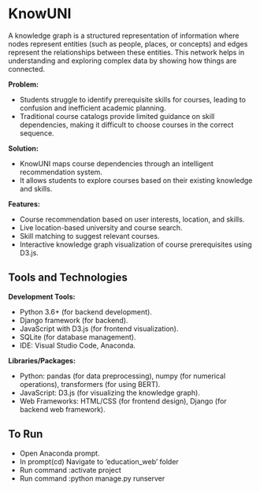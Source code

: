 # KnowUNI
A knowledge graph is a structured representation of information where nodes represent entities (such as people, places, or concepts) and edges represent the relationships between these entities. This network helps in understanding and exploring complex data by showing how things are connected.

**Problem:**<br>
* Students struggle to identify prerequisite skills for courses, leading to confusion and inefficient academic planning.
* Traditional course catalogs provide limited guidance on skill dependencies, making it difficult to choose courses in the correct sequence.
  
**Solution:**<br>
* KnowUNI maps course dependencies through an intelligent recommendation system.
* It allows students to explore courses based on their existing knowledge and skills.

**Features:**<br>
* Course recommendation based on user interests, location, and skills.
* Live location-based university and course search.
* Skill matching to suggest relevant courses.
* Interactive knowledge graph visualization of course prerequisites using D3.js.
  
## Tools and Technologies

**Development Tools:**<br>
* Python 3.6+ (for backend development).
* Django framework (for backend).
* JavaScript with D3.js (for frontend visualization).
* SQLite (for database management).
* IDE: Visual Studio Code, Anaconda.

**Libraries/Packages:**<br>
* Python: pandas (for data preprocessing), numpy (for numerical operations), transformers (for using BERT).
* JavaScript:  D3.js (for visualizing the knowledge graph).
* Web Frameworks:  HTML/CSS (for frontend design),  Django (for backend web framework).

## To Run 

* Open Anaconda prompt.
* In prompt(cd) Navigate to ‘education_web’ folder
* Run command :activate project
* Run command :python manage.py runserver
  
